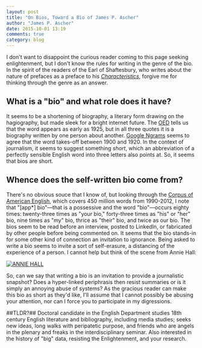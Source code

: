 ```yaml
---
layout: post
title: "On Bios, Toward a Bio of James P. Ascher"
author: "James P. Ascher"
date: 2015-10-01 13:19
comments: true
category: blog
---
```


I don't want to disappoint the curious reader coming to this page
seeking enlightenment, but I don't know the rules for writing in the
genre of the bio. In the spirit of the readers of the Earl of
Shaftesbury, who writes about the nature of prefaces as a preface to
his [*Characteristics*](http://oll.libertyfund.org/titles/1851),
forgive me for thinking through the genre as an answer.

## What is a "bio" and what role does it have? ##

It seems to be a shortening of biography, a literary form drawing on
the hagiography, but made sleek for a bright internet future. The
[OED](http://www.oed.com/) tells us that the word appears as early as
1925, but in all three quotes it is a biography written by one person
about
another. [Google Ngrams](https://books.google.com/ngrams/graph?content=bio&year_start=1800&year_end=2000&corpus=15&smoothing=3)
seems to agree that the word takes-off between 1900 and 1920. In the
context of journalism, it seems to suggest something *short*, which an
abbreviation of a perfectly sensible English word into three letters
also points at. So, it seems that bios are short.

## Whence does the self-written bio come from? ##

There's no obvious souce that I know of, but looking through the
[Corpus of American English](http://corpus.byu.edu/coca/
), which covers 450 million words from
1990-2012, I note that "[app*] bio"&mdash;that is a possessive and the word
"bio"&mdash;occurs eighty times: twenty-three times as "your bio,"
forty-three times as "his" or "her" bio, nine times as "my" bio,
thrice as "their" bio, and twice as our bio. The bios seem to be read
before an interview, posted to LinkedIn, or fabricated by other people
before being commented on. It seems that the bio stands-in for some
other kind of connection an invitation to ignorance. Being asked to
write a bio seems to invite a sort of self-erasure, a distancing of
the experience of a person. I cannot help but
think of the scene from Annie Hall:

[![ANNIE HALL](http://img.youtube.com/vi/9wWUc8BZgWE/0.jpg)](http://www.youtube.com/watch?v=9wWUc8BZgWE
"Annie Hall (1977) scene with Marshall McLuhan")

So, can we say that writing a bio is an invitation to provide a
journalistic snapshot? Does a hyper-linked periphrasis then resist
summaries or is it simply an annoying abuse of systems? As the
gracious reader can make this bio as short as they'd like, I'll assume
that I cannot possibly be abusing your attention, nor can I force you
to participate in my digressions.

##TLDR?##
Doctoral candidate in the English Department studies 18th century
English literature and bibliography, including media studies; seeks
new ideas, long walks with peripatetic purpose, and friends who are angels
in the plenary and freaks in the interdisciplinary seminar. Also interested
in the history of "big" data, resisting the Enlightenment, and your
research.
